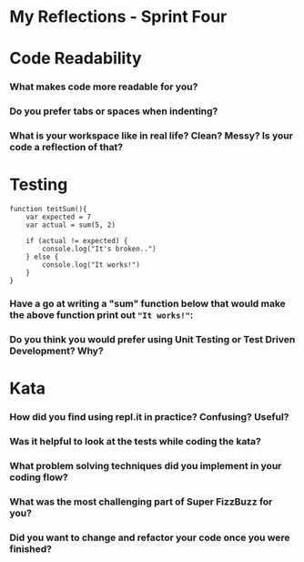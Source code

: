 # My Reflections - Sprint Four 

# Code Readability

### What makes code more readable for you?



### Do you prefer tabs or spaces when indenting?



### What is your workspace like in real life? Clean? Messy? Is your code a reflection of that?




# Testing

```
function testSum(){
    var expected = 7
    var actual = sum(5, 2)

    if (actual != expected) {
        console.log("It's broken..")
    } else {
        console.log("It works!")
    }
}
```
### Have a go at writing a "sum" function below that would make the above function print out `"It works!"`: 



### Do you think you would prefer using Unit Testing or Test Driven Development? Why?




# Kata

### How did you find using repl.it in practice? Confusing? Useful?


### Was it helpful to look at the tests while coding the kata?


### What problem solving techniques did you implement in your coding flow?


### What was the most challenging part of Super FizzBuzz for you?


### Did you want to change and refactor your code once you were finished?

